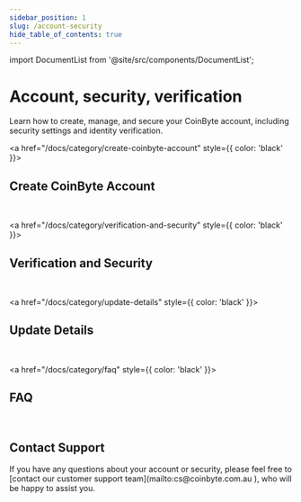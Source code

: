 ```yaml
---
sidebar_position: 1
slug: /account-security
hide_table_of_contents: true
---
```


import DocumentList from '@site/src/components/DocumentList';

# Account, security, verification

Learn how to create, manage, and secure your CoinByte account, including security settings and identity verification.
<br>

<a href="/docs/category/create-coinbyte-account" style={{ color: 'black' }}>
  <h2>Create CoinByte Account</h2>
</a>
<DocumentList category="account-security/create-coinbyte-account" />
  <br>
  
<a href="/docs/category/verification-and-security" style={{ color: 'black' }}>
  <h2>Verification and Security</h2>
</a>
<DocumentList category="account-security/verification-and-security" />
<br>
  
<a href="/docs/category/update-details" style={{ color: 'black' }}>
  <h2>Update Details</h2>
</a>
<DocumentList category="account-security/update-details" />
<br>
  
<a href="/docs/category/faq" style={{ color: 'black' }}>
 <h2>FAQ</h2>
</a>
<DocumentList category="account-security/FAQ" />
<br>

  <h2>Contact Support</h2>
If you have any questions about your account or security, please feel free to [contact our customer support team](mailto:cs@coinbyte.com.au ), who will be happy to assist you. 
